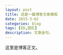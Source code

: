 ```yaml
---
layout: post
title: 这是一篇博客文章模板
date: 2015-3-02
categories: blog
tags: [ED,提肛]
description: 文章金句。
---
```


这里是博客正文。












